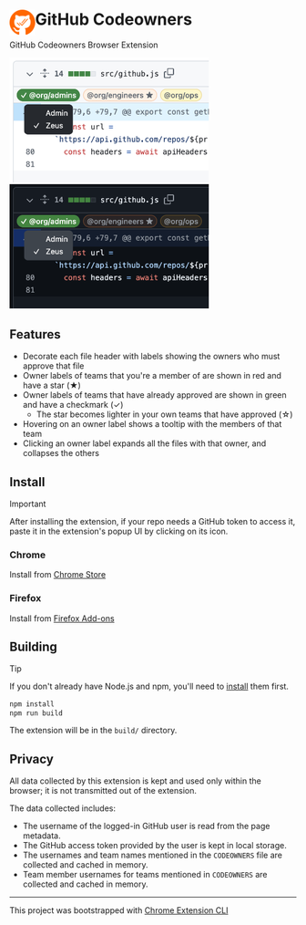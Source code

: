 # <img src="public/icons/icon_48.png" width="45" align="left"> GitHub Codeowners

GitHub Codeowners Browser Extension

<img src="Screenshot_light.png" alt="light screenshot" width="350"/>
<img src="Screenshot_dark.png" alt="dark screenshot" width="350"/>

## Features

- Decorate each file header with labels showing the owners who must approve that file
- Owner labels of teams that you're a member of are shown in red and have a star (★)
- Owner labels of teams that have already approved are shown in green and have a checkmark (✓)
  - The star becomes lighter in your own teams that have approved (☆)
- Hovering on an owner label shows a tooltip with the members of that team
- Clicking an owner label expands all the files with that owner, and collapses the others

## Install

> [!IMPORTANT]
> After installing the extension, if your repo needs a GitHub token to access it, paste it in the extension's popup UI by clicking on its icon.

### Chrome

Install from [Chrome Store](https://chromewebstore.google.com/detail/GitHub%20Codeowners/bleicmjinodghcdonmnfgmjmhgnhppbk)

### Firefox

Install from [Firefox Add-ons](https://addons.mozilla.org/en-US/firefox/addon/github-codeowners/)

## Building

> [!TIP]
> If you don't already have Node.js and npm, you'll need to [install](https://docs.npmjs.com/downloading-and-installing-node-js-and-npm) them first.

```
npm install
npm run build
```

The extension will be in the `build/` directory.

## Privacy

All data collected by this extension is kept and used only within the browser; it is not transmitted out of the extension.

The data collected includes:
* The username of the logged-in GitHub user is read from the page metadata.
* The GitHub access token provided by the user is kept in local storage.
* The usernames and team names mentioned in the `CODEOWNERS` file are collected and cached in memory.
* Team member usernames for teams mentioned in `CODEOWNERS` are collected and cached in memory.

---

This project was bootstrapped with [Chrome Extension CLI](https://github.com/dutiyesh/chrome-extension-cli)

